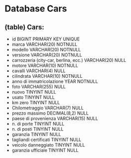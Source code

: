 # Database Cars

## (table) Cars:

- id                                    BIGINT          PRIMARY KEY UNIQUE
- marca                                 VARCHAR(20)     NOTNULL
- modello                               VARCHAR(20)     NOTNULL
- versione                              VARCHAR(20)     NOTNULL
- carrozzeria (city-car, berlina, ecc.) VARCHAR(20)     NULL     
- motore                                VARCHAR(10)     NOTNULL           
- cavalli                               VARCHAR(4)      NULL
- cilindrata                            VARCHAR(10)     NOTNULL
- anno di immatricolazione              YEAR            NOTNULL
- foto                                  VARCHAR(255)    NULL
- nuovo                                 TINYINT <!-- VERO O FALSO --> NULL
- usato                                 TINYINT <!-- VERO O FALSO --> NULL
- km zero                               TINYINT <!-- VERO O FALSO --> NULL
- Chilometraggio                        VARCHAR(7)      NULL   
- prezzo massimo                        DECIMAL(8,2)    NULL
- paese di provenienza                  VARCHAR(15)     NULL
- n. di porte                           TINYINT         NULL
- n. di posti                           TINYINT         NULL
- garanzia                              TINYINT <!-- VERO O FALSO --> NULL
- tagliandi certificati                 TINYINT <!-- VERO O FALSO --> NULL
- veicolo danneggiato                   TINYINT <!-- VERO O FALSO --> NULL
- garanzia ufficiale                    TINYINT <!-- VERO O FALSO --> NULL